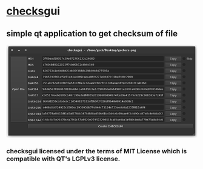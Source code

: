 # [checks](https://github.com/ferhatgec/checks)gui
## simple qt application to get checksum of file

![checksgui](resource/window.png)

### checksgui licensed under the terms of MIT License which is compatible with QT's LGPLv3 license.
